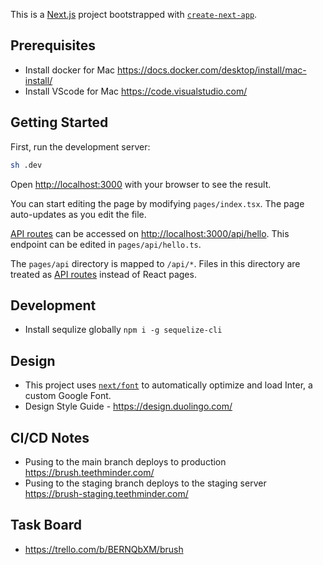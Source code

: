 This is a [Next.js](https://nextjs.org/) project bootstrapped with [`create-next-app`](https://github.com/vercel/next.js/tree/canary/packages/create-next-app).

## Prerequisites

- Install docker for Mac https://docs.docker.com/desktop/install/mac-install/
- Install VScode for Mac https://code.visualstudio.com/

## Getting Started

First, run the development server:

```bash
sh .dev
```

Open [http://localhost:3000](http://localhost:3000) with your browser to see the result.

You can start editing the page by modifying `pages/index.tsx`. The page auto-updates as you edit the file.

[API routes](https://nextjs.org/docs/api-routes/introduction) can be accessed on [http://localhost:3000/api/hello](http://localhost:3000/api/hello). This endpoint can be edited in `pages/api/hello.ts`.

The `pages/api` directory is mapped to `/api/*`. Files in this directory are treated as [API routes](https://nextjs.org/docs/api-routes/introduction) instead of React pages.

## Development

- Install sequlize globally `npm i -g sequelize-cli`

## Design

- This project uses [`next/font`](https://nextjs.org/docs/basic-features/font-optimization) to automatically optimize and load Inter, a custom Google Font.
- Design Style Guide - https://design.duolingo.com/

## CI/CD Notes

- Pusing to the main branch deploys to production https://brush.teethminder.com/
- Pusing to the staging branch deploys to the staging server https://brush-staging.teethminder.com/

## Task Board

- https://trello.com/b/BERNQbXM/brush
